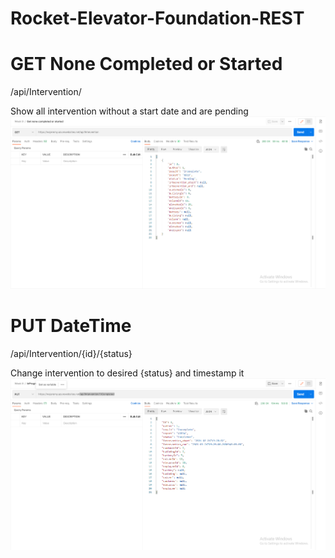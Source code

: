 # Rocket-Elevator-Foundation-REST


# GET None Completed or Started
/api/Intervention/

Show all intervention without a start date and are pending
![picture](image/GET.png)

# PUT DateTime
/api/Intervention/{id}/{status}

Change intervention to desired {status} and timestamp it
![picture](image/PUT.png)

